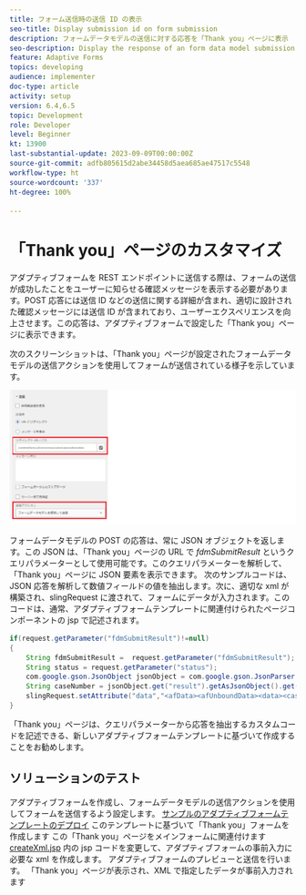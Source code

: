 ```yaml
---
title: フォーム送信時の送信 ID の表示
seo-title: Display submission id on form submission
description: フォームデータモデルの送信に対する応答を「Thank you」ページに表示
seo-description: Display the response of an form data model submission in thank you page
feature: Adaptive Forms
topics: developing
audience: implementer
doc-type: article
activity: setup
version: 6.4,6.5
topic: Development
role: Developer
level: Beginner
kt: 13900
last-substantial-update: 2023-09-09T00:00:00Z
source-git-commit: adfb805615d2abe34458d5aea685ae47517c5548
workflow-type: ht
source-wordcount: '337'
ht-degree: 100%

---
```


# 「Thank you」ページのカスタマイズ

アダプティブフォームを REST エンドポイントに送信する際は、フォームの送信が成功したことをユーザーに知らせる確認メッセージを表示する必要があります。POST 応答には送信 ID などの送信に関する詳細が含まれ、適切に設計された確認メッセージには送信 ID が含まれており、ユーザーエクスペリエンスを向上させます。この応答は、アダプティブフォームで設定した「Thank you」ページに表示できます。

次のスクリーンショットは、「Thank you」ページが設定されたフォームデータモデルの送信アクションを使用してフォームが送信されている様子を示しています。

![「Thank you」ページ](./assets/thank-you-page-fdm-submit.png)

フォームデータモデルの POST の応答は、常に JSON オブジェクトを返します。この JSON は、「Thank you」ページの URL で _fdmSubmitResult_ というクエリパラメーターとして使用可能です。このクエリパラメーターを解析して、「Thank you」ページに JSON 要素を表示できます。
次のサンプルコードは、JSON 応答を解析して数値フィールドの値を抽出します。次に、適切な xml が構築され、slingRequest に渡されて、フォームにデータが入力されます。このコードは、通常、アダプティブフォームテンプレートに関連付けられたページコンポーネントの jsp で記述されます。

```java
if(request.getParameter("fdmSubmitResult")!=null)
{
    String fdmSubmitResult =  request.getParameter("fdmSubmitResult");
    String status = request.getParameter("status");
    com.google.gson.JsonObject jsonObject = com.google.gson.JsonParser.parseString(fdmSubmitResult).getAsJsonObject();
    String caseNumber = jsonObject.get("result").getAsJsonObject().get("number").getAsString();
    slingRequest.setAttribute("data","<afData><afUnboundData><data><caseNumber>"+caseNumber+"</caseNumber><status>"+status+"</status></data></afUnboundData></afData>");
}
```

「Thank you」ページは、クエリパラメーターから応答を抽出するカスタムコードを記述できる、新しいアダプティブフォームテンプレートに基づいて作成することをお勧めします。

## ソリューションのテスト

アダプティブフォームを作成し、フォームデータモデルの送信アクションを使用してフォームを送信するよう設定します。
[サンプルのアダプティブフォームテンプレートのデプロイ](assets/thank-you-page-template.zip)
このテンプレートに基づいて「Thank you」フォームを作成します
この「Thank you」ページをメインフォームに関連付けます
[createXml.jsp](http://localhost:4502/apps/thank-you-page-template/component/page/thankyoupage/createxml.jsp) 内の jsp コードを変更して、アダプティブフォームの事前入力に必要な xml を作成します。
アダプティブフォームのプレビューと送信を行います。
「Thank you」ページが表示され、XML で指定したデータが事前入力されます



